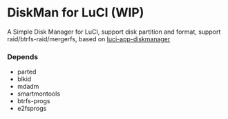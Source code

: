 # DiskMan for LuCI (WIP)
A Simple Disk Manager for LuCI, support disk partition and format, support raid/btrfs-raid/mergerfs, based on [luci-app-diskmanager](http://eko.one.pl/forum/viewtopic.php?id=18669)

### Depends
- parted
- blkid
- mdadm
- smartmontools
- btrfs-progs
- e2fsprogs